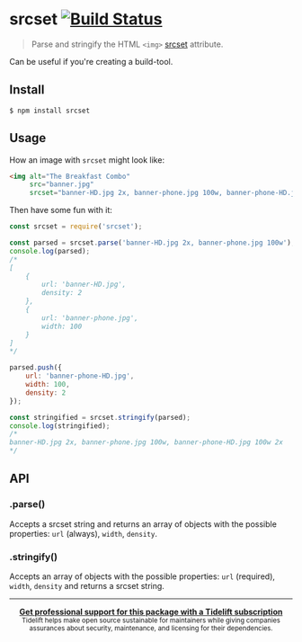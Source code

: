 ﻿# srcset [![Build Status](https://travis-ci.com/sindresorhus/srcset.svg?branch=master)](https://travis-ci.com/github/sindresorhus/srcset)

> Parse and stringify the HTML `<img>` [srcset](https://www.smashingmagazine.com/2013/08/webkit-implements-srcset-and-why-its-a-good-thing/) attribute.

Can be useful if you're creating a build-tool.

## Install

```
$ npm install srcset
```

## Usage

How an image with `srcset` might look like:

```html
<img alt="The Breakfast Combo"
     src="banner.jpg"
     srcset="banner-HD.jpg 2x, banner-phone.jpg 100w, banner-phone-HD.jpg 100w 2x">
```

Then have some fun with it:

```js
const srcset = require('srcset');

const parsed = srcset.parse('banner-HD.jpg 2x, banner-phone.jpg 100w');
console.log(parsed);
/*
[
	{
		url: 'banner-HD.jpg',
		density: 2
	},
	{
		url: 'banner-phone.jpg',
		width: 100
	}
]
*/

parsed.push({
	url: 'banner-phone-HD.jpg',
	width: 100,
	density: 2
});

const stringified = srcset.stringify(parsed);
console.log(stringified);
/*
banner-HD.jpg 2x, banner-phone.jpg 100w, banner-phone-HD.jpg 100w 2x
*/
```

## API

### .parse()

Accepts a srcset string and returns an array of objects with the possible properties: `url` (always), `width`, `density`.

### .stringify()

Accepts an array of objects with the possible properties: `url` (required), `width`, `density` and returns a srcset string.

---

<div align="center">
	<b>
		<a href="https://tidelift.com/subscription/pkg/npm-srcset?utm_source=npm-srcset&utm_medium=referral&utm_campaign=readme">Get professional support for this package with a Tidelift subscription</a>
	</b>
	<br>
	<sub>
		Tidelift helps make open source sustainable for maintainers while giving companies<br>assurances about security, maintenance, and licensing for their dependencies.
	</sub>
</div>
